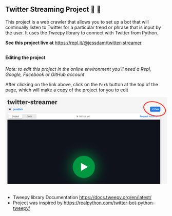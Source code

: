 ## Twitter Streaming Project :duck: :robot:

This project is a web crawler that allows you to set up a bot that will continually listen to Twitter for a particular trend or phrase that is input by the user. It uses the Tweepy library to connect with Twitter from Python.

__See this project live at__ https://repl.it/@jessdam/twitter-streamer

##
#### Editing the project
_Note: to edit this project in the online environment you'll need a Repl, Google, Facebook or GitHub account_

After clicking on the link above, click on the `Fork` button at the top of the page, which will make a copy of the project for you to edit

![Fork Button](./media/repl_fork.png)


##

- Tweepy library Documentation https://docs.tweepy.org/en/latest/
- Project was inspired by https://realpython.com/twitter-bot-python-tweepy/


